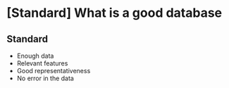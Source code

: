 # \[Standard\] What is a good database

## Standard

* Enough data
* Relevant features
* Good representativeness
* No error in the data

